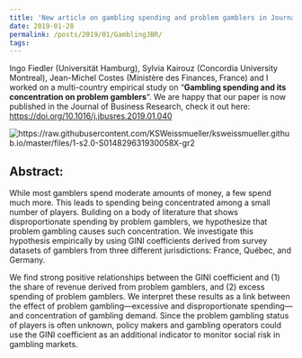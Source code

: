 ```yaml
---
title: 'New article on gambling spending and problem gamblers in Journal of Business Research'
date: 2019-01-28
permalink: /posts/2019/01/GamblingJBR/
tags:
---
```


Ingo Fiedler (Universität Hamburg), Sylvia Kairouz (Concordia University Montreal), Jean-Michel Costes (Ministère des Finances, France) and I worked on a multi-country empirical study on “**Gambling spending and its concentration on problem gamblers**“. We are happy that our paper is now published in the Journal of Business Research, check it out here: <https://doi.org/10.1016/j.jbusres.2019.01.040>



<img src="https://raw.githubusercontent.com/KSWeissmueller/ksweissmueller.github.io/master/files/1-s2.0-S014829631930058X-gr2.jpg" alt="https://raw.githubusercontent.com/KSWeissmueller/ksweissmueller.github.io/master/files/1-s2.0-S014829631930058X-gr2" align="middle">




Abstract:
---------

While most gamblers spend moderate amounts of money, a few spend much more. This leads to spending being concentrated among a small number of players. Building on a body of literature that shows disproportionate spending by problem gamblers, we hypothesize that problem gambling causes such concentration. We investigate this hypothesis empirically by using GINI coefficients derived from survey datasets of gamblers from three different jurisdictions: France, Québec, and Germany.

We find strong positive relationships between the GINI coefficient and (1) the share of revenue derived from problem gamblers, and (2) excess spending of problem gamblers. We interpret these results as a link between the effect of problem gambling—excessive and disproportionate spending—and concentration of gambling demand. Since the problem gambling status of players is often unknown, policy makers and gambling operators could use the GINI coefficient as an additional indicator to monitor social risk in gambling markets.

